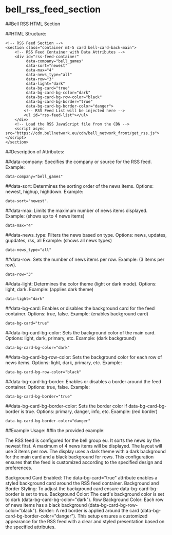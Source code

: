 # bell_rss_feed_section

##Bell RSS HTML Section

##HTML Structure:

    <!-- RSS Feed Section -->
    <section class="container mt-5 card bell-card-back-main">
        <!-- RSS Feed Container with Data Attributes -->
        <div id="rss-feed-container" 
             data-company="bell_games" 
             data-sort="newest" 
             data-max="4" 
             data-news_type="all" 
             data-row="3" 
             data-light="dark" 
             data-bg-card="true" 
             data-bg-card-bg-color="dark" 
             data-bg-card-bg-row-color="black" 
             data-bg-card-bg-border="true" 
             data-bg-card-bg-border-color="danger">
            <!-- RSS Feed List will be injected here -->
            <ul id="rss-feed-list"></ul>
        </div>
        <!-- Load the RSS JavaScript file from the CDN -->
        <script async src="https://cdn.bellnetwork.eu/cdn/bell_network_front/get_rss.js"></script>
    </section>

##Description of Attributes:

##data-company:
  Specifies the company or source for the RSS feed.
  Example: 
    
    data-company="bell_games"
  
##data-sort:
  Determines the sorting order of the news items.
  Options: newest, highup, highdown.
  Example: 
  
    data-sort="newest".

##data-max:
  Limits the maximum number of news items displayed.
  Example: (shows up to 4 news items)

    data-max="4"

##data-news_type:
  Filters the news based on type.
  Options: news, updates, gupdates, rss, all
  Example: (shows all news types)

    data-news_type="all"

##data-row:
  Sets the number of news items per row.
  Example: (3 items per row).

    data-row="3"

##data-light:
  Determines the color theme (light or dark mode).
  Options: light, dark.
  Example: (applies dark theme)

    data-light="dark"

##data-bg-card:
  Enables or disables the background card for the feed container.
  Options: true, false.
  Example: (enables background card)

    data-bg-card="true"

##data-bg-card-bg-color:
  Sets the background color of the main card.
  Options: light, dark, primary, etc.
  Example: (dark background)

    data-bg-card-bg-color="dark"

##data-bg-card-bg-row-color:
  Sets the background color for each row of news items.
  Options: light, dark, primary, etc.
  Example:

    data-bg-card-bg-row-color="black"

##data-bg-card-bg-border:
  Enables or disables a border around the feed container.
  Options: true, false.
  Example:

    data-bg-card-bg-border="true"

##data-bg-card-bg-border-color:
  Sets the border color if data-bg-card-bg-border is true.
  Options: primary, danger, info, etc.
  Example: (red border)

    data-bg-card-bg-border-color="danger"

##Example Usage:
  ##In the provided example:

  The RSS feed is configured for the bell group eu.
  It sorts the news by the newest first.
  A maximum of 4 news items will be displayed.
  The layout will use 3 items per row.
  The display uses a dark theme with a dark background for the main card and a black background for rows.
  This configuration ensures that the feed is customized according to the specified design and preferences.
  
  Background Card Enabled: The data-bg-card="true" attribute enables a styled background card around the RSS feed container.
  Background and Border Styling:
  To adjust the background card ensure data-bg-card-bg-border is set to true.
  Background Color: The card's background color is set to dark (data-bg-card-bg-color="dark").
  Row Background Color: Each row of news items has a black background (data-bg-card-bg-row-color="black").
  Border: A red border is applied around the card (data-bg-card-bg-border-color="danger").
  This setup ensures a customized appearance for the RSS feed with a clear and styled presentation based on the specified attributes.
